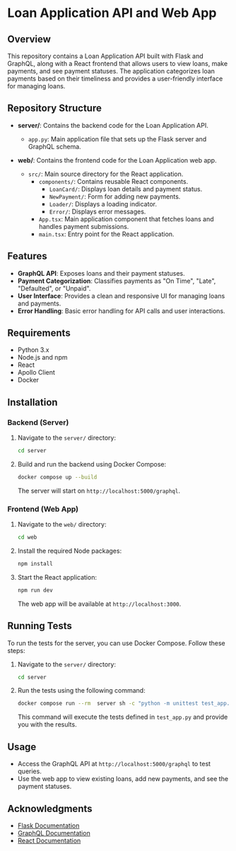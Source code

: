 # Loan Application API and Web App

## Overview

This repository contains a Loan Application API built with Flask and GraphQL, along with a React frontend that allows users to view loans, make payments, and see payment statuses. The application categorizes loan payments based on their timeliness and provides a user-friendly interface for managing loans.

## Repository Structure

- **server/**: Contains the backend code for the Loan Application API.
  - `app.py`: Main application file that sets up the Flask server and GraphQL schema.
  
- **web/**: Contains the frontend code for the Loan Application web app.
  - `src/`: Main source directory for the React application.
    - `components/`: Contains reusable React components.
      - `LoanCard/`: Displays loan details and payment status.
      - `NewPayment/`: Form for adding new payments.
      - `Loader/`: Displays a loading indicator.
      - `Error/`: Displays error messages.
    - `App.tsx`: Main application component that fetches loans and handles payment submissions.
    - `main.tsx`: Entry point for the React application.

## Features

- **GraphQL API**: Exposes loans and their payment statuses.
- **Payment Categorization**: Classifies payments as "On Time", "Late", "Defaulted", or "Unpaid".
- **User Interface**: Provides a clean and responsive UI for managing loans and payments.
- **Error Handling**: Basic error handling for API calls and user interactions.

## Requirements

- Python 3.x
- Node.js and npm
- React
- Apollo Client
- Docker

## Installation

### Backend (Server)

1. Navigate to the `server/` directory:
   ```bash
   cd server
   ```

2. Build and run the backend using Docker Compose:
   ```bash
   docker compose up --build
   ```

   The server will start on `http://localhost:5000/graphql`.

### Frontend (Web App)

1. Navigate to the `web/` directory:
   ```bash
   cd web
   ```

2. Install the required Node packages:
   ```bash
   npm install
   ```

3. Start the React application:
   ```bash
   npm run dev
   ```

   The web app will be available at `http://localhost:3000`.

## Running Tests

To run the tests for the server, you can use Docker Compose. Follow these steps:

1. Navigate to the `server/` directory:
   ```bash
   cd server
   ```

2. Run the tests using the following command:
   ```bash
   docker compose run --rm  server sh -c "python -m unittest test_app.py"
   ```

   This command will execute the tests defined in `test_app.py` and provide you with the results.

## Usage

- Access the GraphQL API at `http://localhost:5000/graphql` to test queries.
- Use the web app to view existing loans, add new payments, and see the payment statuses.

## Acknowledgments

- [Flask Documentation](https://flask.palletsprojects.com/)
- [GraphQL Documentation](https://graphql.org/learn/)
- [React Documentation](https://reactjs.org/docs/getting-started.html)
